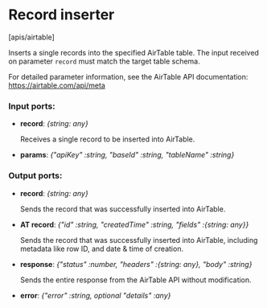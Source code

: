 # Record inserter

[apis/airtable]

Inserts a single records into the specified AirTable table.
The input received on parameter `record` must match the target table schema.

For detailed parameter information, see the AirTable API documentation:
https://airtable.com/api/meta

### Input ports:

* __record__: _{string: any}_

    Receives a single record to be inserted into AirTable.



* __params__: _{"apiKey" :string, "baseId" :string, "tableName" :string}_



### Output ports:

* __record__: _{string: any}_

    Sends the record that was successfully inserted into AirTable.



* __AT record__: _{"id" :string, "createdTime" :string, "fields" :{string: any}}_

    Sends the record that was successfully inserted into AirTable, including metadata like row ID, and date & time of creation.



* __response__: _{"status" :number, "headers" :{string: any}, "body" :string}_

    Sends the entire response from the AirTable API without modification.



* __error__: _{"error" :string, optional "details" :any}_



